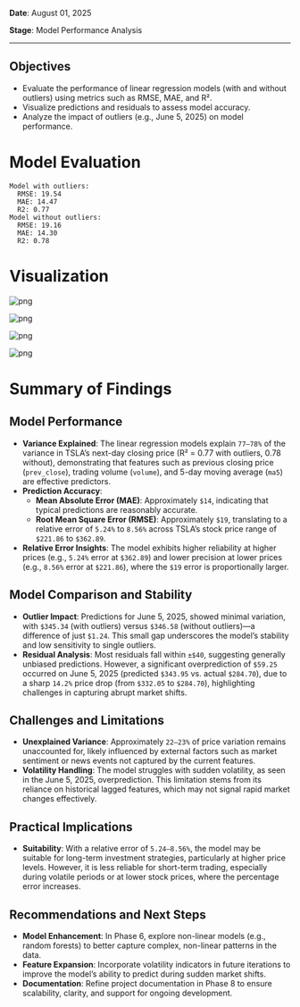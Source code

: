 **Date**: August 01, 2025

**Stage**: Model Performance Analysis

---

## Objectives
- Evaluate the performance of linear regression models (with and without outliers) using metrics such as RMSE, MAE, and R².
- Visualize predictions and residuals to assess model accuracy.
- Analyze the impact of outliers (e.g., June 5, 2025) on model performance.

# Model Evaluation

    Model with outliers:
      RMSE: 19.54
      MAE: 14.47
      R2: 0.77
    Model without outliers:
      RMSE: 19.16
      MAE: 14.30
      R2: 0.78


# Visualization


    
![png](output_12_0.png)
    



    
![png](output_12_1.png)
    



    
![png](output_12_2.png)
    



    
![png](output_12_3.png)
    


# Summary of Findings

## Model Performance
- **Variance Explained**: The linear regression models explain `77–78%` of the variance in TSLA’s next-day closing price (R² = 0.77 with outliers, 0.78 without), demonstrating that features such as previous closing price (`prev_close`), trading volume (`volume`), and 5-day moving average (`ma5`) are effective predictors.
- **Prediction Accuracy**:
  - **Mean Absolute Error (MAE)**: Approximately `$14`, indicating that typical predictions are reasonably accurate.
  - **Root Mean Square Error (RMSE)**: Approximately `$19`, translating to a relative error of `5.24%` to `8.56%` across TSLA’s stock price range of `$221.86` to `$362.89`.
- **Relative Error Insights**: The model exhibits higher reliability at higher prices (e.g., `5.24%` error at `$362.89`) and lower precision at lower prices (e.g., `8.56%` error at `$221.86`), where the `$19` error is proportionally larger.

## Model Comparison and Stability
- **Outlier Impact**: Predictions for June 5, 2025, showed minimal variation, with `$345.34` (with outliers) versus `$346.58` (without outliers)—a difference of just `$1.24`. This small gap underscores the model’s stability and low sensitivity to single outliers.
- **Residual Analysis**: Most residuals fall within `±$40`, suggesting generally unbiased predictions. However, a significant overprediction of `$59.25` occurred on June 5, 2025 (predicted `$343.95` vs. actual `$284.70`), due to a sharp `14.2%` price drop (from `$332.05` to `$284.70`), highlighting challenges in capturing abrupt market shifts.

## Challenges and Limitations
- **Unexplained Variance**: Approximately `22–23%` of price variation remains unaccounted for, likely influenced by external factors such as market sentiment or news events not captured by the current features.
- **Volatility Handling**: The model struggles with sudden volatility, as seen in the June 5, 2025, overprediction. This limitation stems from its reliance on historical lagged features, which may not signal rapid market changes effectively.

## Practical Implications
- **Suitability**: With a relative error of `5.24–8.56%`, the model may be suitable for long-term investment strategies, particularly at higher price levels. However, it is less reliable for short-term trading, especially during volatile periods or at lower stock prices, where the percentage error increases.

## Recommendations and Next Steps
- **Model Enhancement**: In Phase 6, explore non-linear models (e.g., random forests) to better capture complex, non-linear patterns in the data.
- **Feature Expansion**: Incorporate volatility indicators in future iterations to improve the model’s ability to predict during sudden market shifts.
- **Documentation**: Refine project documentation in Phase 8 to ensure scalability, clarity, and support for ongoing development.


<style>
:root {
    --jp-rendermime-error-background: white;
}
</style>
